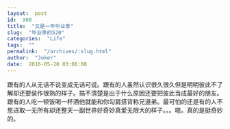 ```yaml
---
layout:  post
id:  900
title:  "又是一年毕业季"
slug:  "毕业季的520"
categories:  "Life"
tags:  ""
permalink:  "/archives/:slug.html"
author:  "Joker"
date:  2016-05-20 03:06:00
---
```




跟有的人从无话不说变成无话可说。跟有的人虽然认识很久很久但是明明彼此不了解却还要装作很熟的样子。搞不清楚是出于什么原因还要把彼此当成最好的朋友。跟有的人吃一顿饭喝一杯酒他就能和你勾肩搭背称兄道弟。最可怕的还是有的人不思进取一无所有却还整天一副世界好奇妙真爱无限大的样子。。。嗯。真的是挺奇妙的。